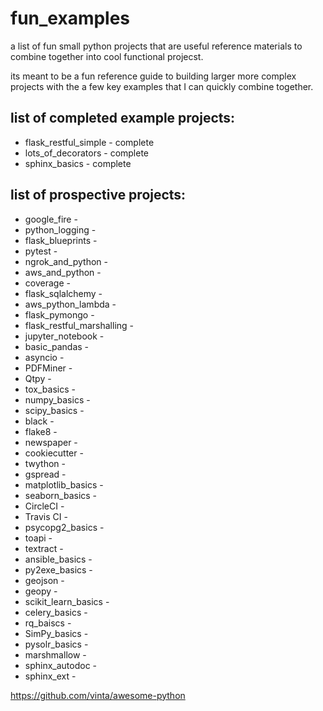# fun_examples

a list of fun small python projects that are useful reference materials to combine together into cool functional projecst.

its meant to be a fun reference guide to building larger more complex projects with the a few key examples that I can quickly combine together.

## list of completed example projects: 
* flask_restful_simple - complete
* lots_of_decorators - complete
* sphinx_basics - complete


## list of prospective projects:
* google_fire -
* python_logging - 
* flask_blueprints -
* pytest - 
* ngrok_and_python - 
* aws_and_python - 
* coverage -
* flask_sqlalchemy -
* aws_python_lambda - 
* flask_pymongo -
* flask_restful_marshalling - 
* jupyter_notebook -
* basic_pandas -
* asyncio - 
* PDFMiner - 
* Qtpy -
* tox_basics - 
* numpy_basics - 
* scipy_basics - 
* black - 
* flake8 -
* newspaper - 
* cookiecutter - 
* twython - 
* gspread - 
* matplotlib_basics - 
* seaborn_basics - 
* CircleCI - 
* Travis CI - 
* psycopg2_basics - 
* toapi - 
* textract - 
* ansible_basics -
* py2exe_basics -
* geojson - 
* geopy - 
* scikit_learn_basics - 
* celery_basics - 
* rq_baiscs - 
* SimPy_basics -
* pysolr_basics -
* marshmallow - 
* sphinx_autodoc - 
* sphinx_ext - 



https://github.com/vinta/awesome-python
